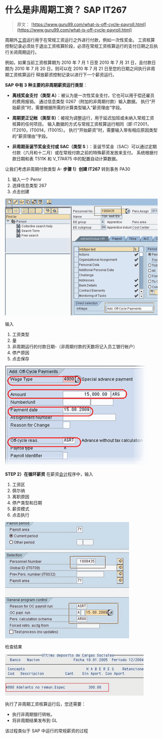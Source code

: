 # 什么是非周期工资？ SAP IT267

> 原文： [https://www.guru99.com/what-is-off-cycle-payroll.html](https://www.guru99.com/what-is-off-cycle-payroll.html)

周期外[工资](/sap-payroll.html)运行用于在常规工资运行之外进行付款，例如一次性奖金。 工资核算控制记录必须处于退出工资核算阶段，必须在常规工资核算运行的支付日期之后执行关闭周期运行。

例如，如果当前工资核算期为 2010 年 7 月 1 日至 2010 年 7 月 31 日，且付款日期为 2010 年 7 月 20 日，则可以在 2010 年 7 月 21 日至您的日期之间执行非周期工资核算运行 释放薪资控制记录以进行下一个薪资运行。

**SAP 中有 3 种主要的非周期薪资运行类型**：

*   **离线奖金支付（类型 A）**：被认为是一次性奖金支付，它也可以用于偿还雇员的费用报销。 通过信息类型 0267（附加的非周期付款）输入数据。 执行“开始薪资”时，需要根据所需的计算类型输入“薪资理由”字段。

*   **周期更正记帐（类型 B）**：被视为调整运行，用于延迟加班或未纳入常规工资核算的任何项目。 输入数据的方式与常规工资核算运行相同（即 IT2001，IT2010，IT0014，IT0015）。 执行“开始薪资”时，需要输入带有相应原因类型的“薪资理由”字段。

*   **非周期圣诞节奖金支付或 SAC（类型 S** ）：圣诞节奖金（SAC）可以通过定期付款（六月和十二月）或在常规付款之前的特殊薪资发放来支付。 系统根据付款日期和表 T511K 和 V_T7AR75 中的配置自动计算数据。

让我们考虑非周期付款类型 A-
**步骤 1）创建 IT267**
转到事务 PA30

1.  输入一个 Pernr
2.  选择信息类型 267
3.  点击创建

![](img/fdebe025e878da82603ba293dfd7a6cb.png "IT264")

输入

1.  工资类型
2.  量
3.  非周期运行的付款日期-（非周期付款的天数将记入员工银行帐户）
4.  停产原因
5.  点击保存

![](img/782a2c06b767aa5164ef69e97ee066b0.png "IT264-details")

**STEP 2）在循环薪资**
在薪资[会计](/accounting.html)程序中，输入

1.  工资区
2.  佩尔纳
3.  离职原因
4.  停产类型和日期
5.  薪资模式
6.  点击执行

![](img/9b6d04b3a2343bde10784f0eda01e46a.png "Offcycle-payroll-run")

检查结果

![](img/bd1b1c7ecad35bdf805b756cfa87b743.png "Offcycle-payroll-slip")

执行了非周期工资核算运行后，您还需要：

*   执行非周期银行转帐。
*   将非周期结果发布到 GL

该过程类似于 SAP 中运行的常规薪资的过程